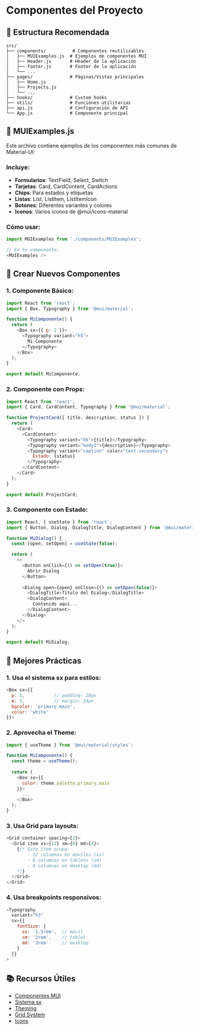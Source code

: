 # Componentes del Proyecto

## 📁 Estructura Recomendada

```
src/
├── components/          # Componentes reutilizables
│   ├── MUIExamples.js  # Ejemplos de componentes MUI
│   ├── Header.js       # Header de la aplicación
│   ├── Footer.js       # Footer de la aplicación
│   └── ...
├── pages/              # Páginas/Vistas principales
│   ├── Home.js
│   ├── Projects.js
│   └── ...
├── hooks/              # Custom hooks
├── utils/              # Funciones utilitarias
├── api.js              # Configuración de API
└── App.js              # Componente principal
```

## 🎨 MUIExamples.js

Este archivo contiene ejemplos de los componentes más comunes de Material-UI:

### Incluye:
- **Formularios**: TextField, Select, Switch
- **Tarjetas**: Card, CardContent, CardActions
- **Chips**: Para estados y etiquetas
- **Listas**: List, ListItem, ListItemIcon
- **Botones**: Diferentes variantes y colores
- **Iconos**: Varios iconos de @mui/icons-material

### Cómo usar:

```javascript
import MUIExamples from './components/MUIExamples';

// En tu componente:
<MUIExamples />
```

## 🚀 Crear Nuevos Componentes

### 1. Componente Básico:

```javascript
import React from 'react';
import { Box, Typography } from '@mui/material';

function MiComponente() {
  return (
    <Box sx={{ p: 2 }}>
      <Typography variant="h5">
        Mi Componente
      </Typography>
    </Box>
  );
}

export default MiComponente;
```

### 2. Componente con Props:

```javascript
import React from 'react';
import { Card, CardContent, Typography } from '@mui/material';

function ProjectCard({ title, description, status }) {
  return (
    <Card>
      <CardContent>
        <Typography variant="h6">{title}</Typography>
        <Typography variant="body2">{description}</Typography>
        <Typography variant="caption" color="text.secondary">
          Estado: {status}
        </Typography>
      </CardContent>
    </Card>
  );
}

export default ProjectCard;
```

### 3. Componente con Estado:

```javascript
import React, { useState } from 'react';
import { Button, Dialog, DialogTitle, DialogContent } from '@mui/material';

function MiDialog() {
  const [open, setOpen] = useState(false);

  return (
    <>
      <Button onClick={() => setOpen(true)}>
        Abrir Dialog
      </Button>
      
      <Dialog open={open} onClose={() => setOpen(false)}>
        <DialogTitle>Título del Dialog</DialogTitle>
        <DialogContent>
          Contenido aquí...
        </DialogContent>
      </Dialog>
    </>
  );
}

export default MiDialog;
```

## 🎯 Mejores Prácticas

### 1. Usa el sistema sx para estilos:
```javascript
<Box sx={{ 
  p: 2,           // padding: 16px
  m: 3,           // margin: 24px
  bgcolor: 'primary.main',
  color: 'white'
}}>
```

### 2. Aprovecha el Theme:
```javascript
import { useTheme } from '@mui/material/styles';

function MiComponente() {
  const theme = useTheme();
  
  return (
    <Box sx={{ 
      color: theme.palette.primary.main 
    }}>
      ...
    </Box>
  );
}
```

### 3. Usa Grid para layouts:
```javascript
<Grid container spacing={2}>
  <Grid item xs={12} sm={6} md={4}>
    {/* Este ítem ocupa:
        - 12 columnas en móviles (xs)
        - 6 columnas en tablets (sm)
        - 4 columnas en desktop (md)
    */}
  </Grid>
</Grid>
```

### 4. Usa breakpoints responsivos:
```javascript
<Typography 
  variant="h3" 
  sx={{ 
    fontSize: { 
      xs: '1.5rem',  // móvil
      sm: '2rem',    // tablet
      md: '3rem'     // desktop
    } 
  }}
>
```

## 📚 Recursos Útiles

- [Componentes MUI](https://mui.com/material-ui/all-components/)
- [Sistema sx](https://mui.com/system/the-sx-prop/)
- [Theming](https://mui.com/material-ui/customization/theming/)
- [Grid System](https://mui.com/material-ui/react-grid/)
- [Icons](https://mui.com/material-ui/material-icons/)

